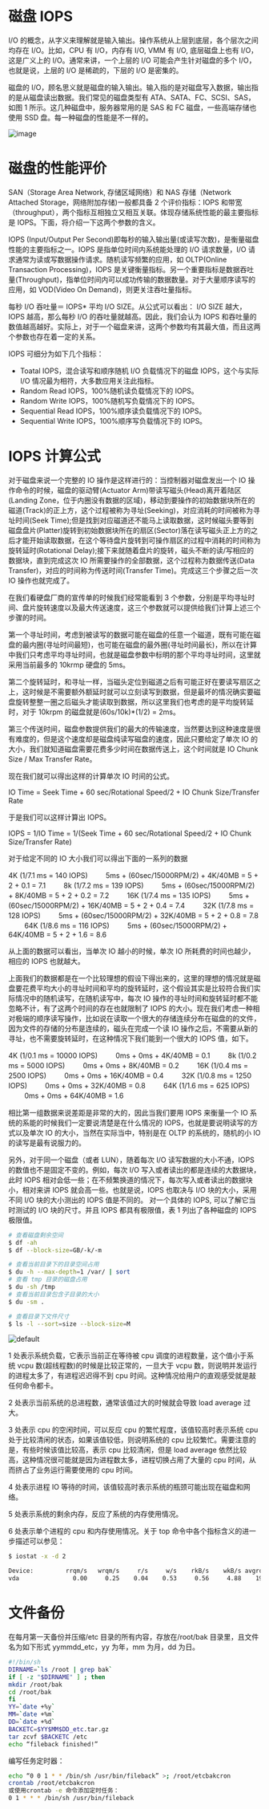 # 磁盘 IOPS

I/O 的概念，从字义来理解就是输入输出。操作系统从上层到底层，各个层次之间均存在 I/O。比如，CPU 有 I/O，内存有 I/O, VMM 有 I/O, 底层磁盘上也有 I/O，这是广义上的 I/O。通常来讲，一个上层的 I/O 可能会产生针对磁盘的多个 I/O，也就是说，上层的 I/O 是稀疏的，下层的 I/O 是密集的。

磁盘的 I/O，顾名思义就是磁盘的输入输出。输入指的是对磁盘写入数据，输出指的是从磁盘读出数据。我们常见的磁盘类型有 ATA、SATA、FC、SCSI、SAS，如图 1 所示。这几种磁盘中，服务器常用的是 SAS 和 FC 磁盘，一些高端存储也使用 SSD 盘。每一种磁盘的性能是不一样的。

![image](https://user-images.githubusercontent.com/5803001/45203026-621db300-b2ad-11e8-93ad-1f5281466388.png)

# 磁盘的性能评价

SAN（Storage Area Network, 存储区域网络）和 NAS 存储（Network Attached Storage，网络附加存储)一般都具备 2 个评价指标：IOPS 和带宽（throughput），两个指标互相独立又相互关联。体现存储系统性能的最主要指标是 IOPS。下面，将介绍一下这两个参数的含义。

IOPS (Input/Output Per Second)即每秒的输入输出量(或读写次数)，是衡量磁盘性能的主要指标之一。IOPS 是指单位时间内系统能处理的 I/O 请求数量，I/O 请求通常为读或写数据操作请求。随机读写频繁的应用，如 OLTP(Online Transaction Processing)，IOPS 是关键衡量指标。另一个重要指标是数据吞吐量(Throughput)，指单位时间内可以成功传输的数据数量。对于大量顺序读写的应用，如 VOD(Video On Demand)，则更关注吞吐量指标。

每秒 I/O 吞吐量＝ IOPS\* 平均 I/O SIZE。从公式可以看出： I/O SIZE 越大，IOPS 越高，那么每秒 I/O 的吞吐量就越高。因此，我们会认为 IOPS 和吞吐量的数值越高越好。实际上，对于一个磁盘来讲，这两个参数均有其最大值，而且这两个参数也存在着一定的关系。

IOPS 可细分为如下几个指标：

- Toatal IOPS，混合读写和顺序随机 I/O 负载情况下的磁盘 IOPS，这个与实际 I/O 情况最为相符，大多数应用关注此指标。
- Random Read IOPS，100%随机读负载情况下的 IOPS。
- Random Write IOPS，100%随机写负载情况下的 IOPS。
- Sequential Read IOPS，100%顺序读负载情况下的 IOPS。
- Sequential Write IOPS，100%顺序写负载情况下的 IOPS。

# IOPS 计算公式

对于磁盘来说一个完整的 IO 操作是这样进行的：当控制器对磁盘发出一个 IO 操作命令的时候，磁盘的驱动臂(Actuator Arm)带读写磁头(Head)离开着陆区(Landing Zone，位于内圈没有数据的区域)，移动到要操作的初始数据块所在的磁道(Track)的正上方，这个过程被称为寻址(Seeking)，对应消耗的时间被称为寻址时间(Seek Time);但是找到对应磁道还不能马上读取数据，这时候磁头要等到磁盘盘片(Platter)旋转到初始数据块所在的扇区(Sector)落在读写磁头正上方的之后才能开始读取数据，在这个等待盘片旋转到可操作扇区的过程中消耗的时间称为旋转延时(Rotational Delay);接下来就随着盘片的旋转，磁头不断的读/写相应的数据块，直到完成这次 IO 所需要操作的全部数据，这个过程称为数据传送(Data Transfer)，对应的时间称为传送时间(Transfer Time)。完成这三个步骤之后一次 IO 操作也就完成了。

在我们看硬盘厂商的宣传单的时候我们经常能看到 3 个参数，分别是平均寻址时间、盘片旋转速度以及最大传送速度，这三个参数就可以提供给我们计算上述三个步骤的时间。

第一个寻址时间，考虑到被读写的数据可能在磁盘的任意一个磁道，既有可能在磁盘的最内圈(寻址时间最短)，也可能在磁盘的最外圈(寻址时间最长)，所以在计算中我们只考虑平均寻址时间，也就是磁盘参数中标明的那个平均寻址时间，这里就采用当前最多的 10krmp 硬盘的 5ms。

第二个旋转延时，和寻址一样，当磁头定位到磁道之后有可能正好在要读写扇区之上，这时候是不需要额外额延时就可以立刻读写到数据，但是最坏的情况确实要磁盘旋转整整一圈之后磁头才能读取到数据，所以这里我们也考虑的是平均旋转延时，对于 10krpm 的磁盘就是(60s/10k)\*(1/2) = 2ms。

第三个传送时间，磁盘参数提供我们的最大的传输速度，当然要达到这种速度是很有难度的，但是这个速度却是磁盘纯读写磁盘的速度，因此只要给定了单次 IO 的大小，我们就知道磁盘需要花费多少时间在数据传送上，这个时间就是 IO Chunk Size / Max Transfer Rate。

现在我们就可以得出这样的计算单次 IO 时间的公式。

IO Time = Seek Time + 60 sec/Rotational Speed/2 + IO Chunk Size/Transfer Rate

于是我们可以这样计算出 IOPS。

IOPS = 1/IO Time = 1/(Seek Time + 60 sec/Rotational Speed/2 + IO Chunk Size/Transfer Rate)

对于给定不同的 IO 大小我们可以得出下面的一系列的数据

4K (1/7.1 ms = 140 IOPS)
　　 5ms + (60sec/15000RPM/2) + 4K/40MB = 5 + 2 + 0.1 = 7.1
　　 8k (1/7.2 ms = 139 IOPS)
　　 5ms + (60sec/15000RPM/2) + 8K/40MB = 5 + 2 + 0.2 = 7.2
　　 16K (1/7.4 ms = 135 IOPS)
　　 5ms + (60sec/15000RPM/2) + 16K/40MB = 5 + 2 + 0.4 = 7.4
　　 32K (1/7.8 ms = 128 IOPS)
　　 5ms + (60sec/15000RPM/2) + 32K/40MB = 5 + 2 + 0.8 = 7.8
　　 64K (1/8.6 ms = 116 IOPS)
　　 5ms + (60sec/15000RPM/2) + 64K/40MB = 5 + 2 + 1.6 = 8.6

从上面的数据可以看出，当单次 IO 越小的时候，单次 IO 所耗费的时间也越少，相应的 IOPS 也就越大。

上面我们的数据都是在一个比较理想的假设下得出来的，这里的理想的情况就是磁盘要花费平均大小的寻址时间和平均的旋转延时，这个假设其实是比较符合我们实际情况中的随机读写，在随机读写中，每次 IO 操作的寻址时间和旋转延时都不能忽略不计，有了这两个时间的存在也就限制了 IOPS 的大小。现在我们考虑一种相对极端的顺序读写操作，比如说在读取一个很大的存储连续分布在磁盘的的文件，因为文件的存储的分布是连续的，磁头在完成一个读 IO 操作之后，不需要从新的寻址，也不需要旋转延时，在这种情况下我们能到一个很大的 IOPS 值，如下。

4K (1/0.1 ms = 10000 IOPS)
　　 0ms + 0ms + 4K/40MB = 0.1
　　 8k (1/0.2 ms = 5000 IOPS)
　　 0ms + 0ms + 8K/40MB = 0.2
　　 16K (1/0.4 ms = 2500 IOPS)
　　 0ms + 0ms + 16K/40MB = 0.4
　　 32K (1/0.8 ms = 1250 IOPS)
　　 0ms + 0ms + 32K/40MB = 0.8
　　 64K (1/1.6 ms = 625 IOPS)
　　 0ms + 0ms + 64K/40MB = 1.6

相比第一组数据来说差距是非常的大的，因此当我们要用 IOPS 来衡量一个 IO 系统的系能的时候我们一定要说清楚是在什么情况的 IOPS，也就是要说明读写的方式以及单次 IO 的大小，当然在实际当中，特别是在 OLTP 的系统的，随机的小 IO 的读写是最有说服力的。

另外，对于同一个磁盘（或者 LUN），随着每次 I/O 读写数据的大小不通，IOPS 的数值也不是固定不变的。例如，每次 I/O 写入或者读出的都是连续的大数据块，此时 IOPS 相对会低一些；在不频繁换道的情况下，每次写入或者读出的数据块小，相对来讲 IOPS 就会高一些。也就是说，IOPS 也取决与 I/O 块的大小，采用不同 I/O 块的大小测出的 IOPS 值是不同的。 对一个具体的 IOPS, 可以了解它当时测试的 I/O 块的尺寸。并且 IOPS 都具有极限值，表 1 列出了各种磁盘的 IOPS 极限值。

```sh
# 查看磁盘剩余空间
$ df -ah
$ df --block-size=GB/-k/-m

# 查看当前目录下的目录空间占用
$ du -h --max-depth=1 /var/ | sort
# 查看 tmp 目录的磁盘占用
$ du -sh /tmp
# 查看当前目录包含子目录的大小
$ du -sm .

# 查看目录下文件尺寸
$ ls -l --sort=size --block-size=M
```

![default](https://user-images.githubusercontent.com/5803001/39466197-45bac832-4d5a-11e8-9c90-1cbdc0762b49.png)

1 处表示系统负载，它表示当前正在等待被 cpu 调度的进程数量，这个值小于系统 vcpu 数(超线程数)的时候是比较正常的，一旦大于 vcpu 数，则说明并发运行的进程太多了，有进程迟迟得不到 cpu 时间。这种情况给用户的直观感受就是敲任何命令都卡。

2 处表示当前系统的总进程数，通常该值过大的时候就会导致 load average 过大。

3 处表示 cpu 的空闲时间，可以反应 cpu 的繁忙程度，该值较高时表示系统 cpu 处于比较清闲的状态，如果该值较低，则说明系统的 cpu 比较繁忙。需要注意的是，有些时候该值比较高，表示 cpu 比较清闲，但是 load average 依然比较高，这种情况很可能就是因为进程数太多，进程切换占用了大量的 cpu 时间，从而挤占了业务运行需要使用的 cpu 时间。

4 处表示进程 IO 等待的时间，该值较高时表示系统的瓶颈可能出现在磁盘和网络。

5 处表示系统的剩余内存，反应了系统的内存使用情况。

6 处表示单个进程的 cpu 和内存使用情况。关于 top 命令中各个指标含义的进一步描述可以参见：

```sh
$ iostat -x -d 2

Device:         rrqm/s   wrqm/s     r/s     w/s    rkB/s    wkB/s avgrq-sz avgqu-sz   await r_await w_await  svctm  %util
vda               0.00     0.25    0.04    0.53     0.56     4.88    19.25     0.00    6.85    3.09    7.14   0.25   0.01
```

# 文件备份

在每月第一天备份并压缩/etc 目录的所有内容，存放在/root/bak 目录里，且文件名为如下形式 yymmdd_etc，yy 为年，mm 为月，dd 为日。

```sh
#!/bin/sh
DIRNAME=`ls /root | grep bak`
if [ -z "$DIRNAME" ] ; then
mkdir /root/bak
cd /root/bak
fi
YY=`date +%y`
MM=`date +%m`
DD=`date +%d`
BACKETC=$YY$MM$DD_etc.tar.gz
tar zcvf $BACKETC /etc
echo “fileback finished!”
```

编写任务定时器：

```sh
echo “0 0 1 * * /bin/sh /usr/bin/fileback” >; /root/etcbakcron
crontab /root/etcbakcron
或使用crontab -e 命令添加定时任务：
0 1 * * * /bin/sh /usr/bin/fileback
```
